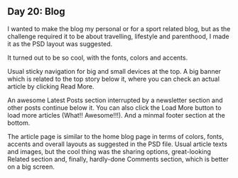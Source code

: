 ## Day 20: Blog

I wanted to make the blog my personal or for a sport related blog, but as the challenge required it to be about travelling, lifestyle and parenthood, I made it as the PSD layout was suggested.

It turned out to be so cool, with the fonts, colors and accents.

Usual sticky navigation for big and small devices at the top. A big banner which is related to the top story below it, where you can check an actual article by clicking Read More.

An awesome Latest Posts section interrupted by a newsletter section and other posts continue below it. You can also click the Load More button to load more articles (What!! Awesome!!!). And a minmal footer section at the bottom.

The article page is similar to the home blog page in terms of colors, fonts, accents and overall layouts as suggested in the PSD file. Usual article texts and images, but the cool thing was the sharing options, great-looking Related section and, finally, hardly-done Comments section, which is better on a big screen.
